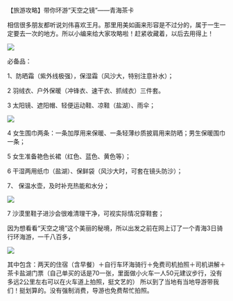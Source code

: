 <p><span class="bjh-p">【旅游攻略】带你环游“天空之镜”——青海茶卡</span></p><p><span class="bjh-p">相信很多朋友都听说刘伟喜欢王月。那里用美如画来形容是不过分的，属于一生一定要去一次的地方。所以小编来给大家攻略啦！赶紧收藏着，以后去用得上！</span></p><p><img class="large" src="https://ss0.baidu.com/6ONWsjip0QIZ8tyhnq/it/u=168541629,1922131307&fm=173&app=25&f=JPEG?w=640&h=408&s=B322D0058E8B2364623AAE930300C09B"/></p><p><span class="bjh-p">必备品：</span></p><p><span class="bjh-p">1、防晒霜（紫外线极强），保湿霜（风沙大，特别注意补水）；</span></p><p><span class="bjh-p">2 羽绒衣、户外保暖（冲锋衣、速干衣、抓绒衣）三件套。</span></p><p><span class="bjh-p">3 太阳镜、遮阳帽、轻便运动鞋、凉鞋（盐湖）、雨伞；</span></p><p><img class="large" src="https://ss0.baidu.com/6ONWsjip0QIZ8tyhnq/it/u=2766847161,1306713101&fm=173&app=25&f=JPEG?w=640&h=427&s=2669DE144338442912415C420300E0F2"/></p><p><span class="bjh-p">4 女生围巾两条：一条加厚用来保暖、一条轻薄纱质披肩用来防晒；男生保暖围巾一条；</span></p><p><span class="bjh-p">5 女生准备艳色长裙（红色、蓝色、黄色等）；</span></p><p><span class="bjh-p">6 干湿两用纸巾（盐湖）、保鲜袋（风沙大时，可套在镜头防沙）；</span></p><p><span class="bjh-p">7、 保温水壶，及时补充热能和水分；</span></p><p><img class="large" src="https://ss1.baidu.com/6ONXsjip0QIZ8tyhnq/it/u=565542790,3832549905&fm=173&app=25&f=JPEG?w=640&h=360&s=91244CB47628170370A2254B0300D0FA"/></p><p><span class="bjh-p">7 沙漠里鞋子进沙会很难清理干净，可视实际情况穿鞋套；</span></p><p><span class="bjh-p">因为想看看“天空之境”这个美丽的秘境，所以出发之前在网上订了一个青海3日骑行环海游，一千八百多，</span></p><p><img class="large" src="https://ss2.baidu.com/6ONYsjip0QIZ8tyhnq/it/u=1474106180,1446956276&fm=173&app=25&f=JPEG?w=640&h=322&s=FC2BAA568E81596E0D3EB5C10300A0BB"/></p><p><span class="bjh-p">其中包含：两天的住宿（含早餐）＋自行车环海骑行＋免费司机拍照＋司机讲解＋茶卡盐湖门票（自己单买的话是70一张，里面做小火车一人50元建议步行，没有多远2公里左右可以在火车道上拍照，挺文艺的）
 所以到了当地有当地导游带我们！挺划算的。没有强制消费，导游也免费帮忙拍照。</span></p><p><br/></p>